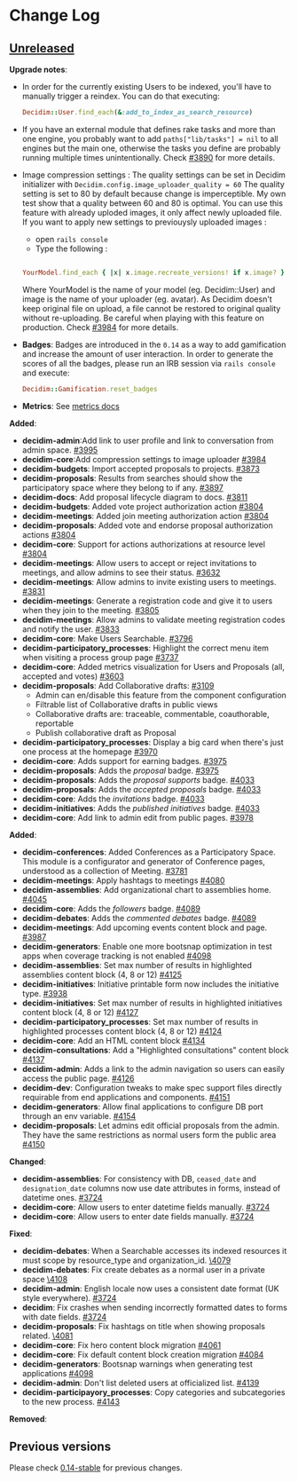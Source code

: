 # Change Log

## [Unreleased](https://github.com/decidim/decidim/tree/HEAD)

**Upgrade notes**:

- In order for the currently existing Users to be indexed, you'll have to manually trigger a reindex. You can do that executing:

  ```ruby
  Decidim::User.find_each(&:add_to_index_as_search_resource)
  ```

- If you have an external module that defines rake tasks and more than one
  engine, you probably want to add `paths["lib/tasks"] = nil` to all engines but
  the main one, otherwise the tasks you define are probably running multiple
  times unintentionally. Check
  [\#3890](https://github.com/decidim/decidim/pull/3890) for more details.

- Image compression settings :
  The quality settings can be set in Decidim initializer with
  `Decidim.config.image_uploader_quality = 60`
  The quality setting is set to 80 by default because change is imperceptible.
  My own test show that a quality between 60 and 80 is optimal.
  You can use this feature with already uploded images,
  it only affect newly uploaded file.
  If you want to apply new settings to previouysly uploaded images :
  - open `rails console`
  - Type the following :

  ```ruby

  YourModel.find_each { |x| x.image.recreate_versions! if x.image? }

  ```

  Where YourModel is the name of your model (eg. Decidim::User) and
  image is the name of your uploader (eg. avatar).
  As Decidim doesn't keep original file on upload, a file cannot be
  restored to original quality without re-uploading.
  Be careful when playing with this feature on production.
  Check [\#3984](https://github.com/decidim/decidim/pull/3984) for more details.

- **Badges**: Badges are introduced in the `0.14` as a way to add gamification and
  increase the amount of user interaction. In order to generate the scores of all
  the badges, please run an IRB session via `rails console` and execute:

  ```ruby
  Decidim::Gamification.reset_badges
  ```

- **Metrics**: See [metrics docs](/docs/metrics.md)

**Added**:

- **decidim-admin**:Add link to user profile and link to conversation from admin space. [\#3995](https://github.com/decidim/decidim/pull/3995)
- **decidim-core**:Add compression settings to image uploader [\#3984](https://github.com/decidim/decidim/pull/3984)
- **decidim-budgets**: Import accepted proposals to projects. [\#3873](https://github.com/decidim/decidim/pull/3873)
- **decidim-proposals**: Results from searches should show the participatory space where they belong to if any. [\#3897](https://github.com/decidim/decidim/pull/3897)
- **decidim-docs**: Add proposal lifecycle diagram to docs. [\#3811](https://github.com/decidim/decidim/pull/3811)
- **decidim-budgets**: Added vote project authorization action [\#3804](https://github.com/decidim/decidim/pull/3804)
- **decidim-meetings**: Added join meeting authorization action [\#3804](https://github.com/decidim/decidim/pull/3804)
- **decidim-proposals**: Added vote and endorse proposal authorization actions [\#3804](https://github.com/decidim/decidim/pull/3804)
- **decidim-core**: Support for actions authorizations at resource level [\#3804](https://github.com/decidim/decidim/pull/3804)
- **decidim-meetings**: Allow users to accept or reject invitations to meetings, and allow admins to see their status. [\#3632](https://github.com/decidim/decidim/pull/3632)
- **decidim-meetings**: Allow admins to invite existing users to meetings. [\#3831](https://github.com/decidim/decidim/pull/3831)
- **decidim-meetings**: Generate a registration code and give it to users when they join to the meeting. [\#3805](https://github.com/decidim/decidim/pull/3805)
- **decidim-meetings**: Allow admins to validate meeting registration codes and notify the user. [\#3833](https://github.com/decidim/decidim/pull/3833)
- **decidim-core**: Make Users Searchable. [\#3796](https://github.com/decidim/decidim/pull/3796)
- **decidim-participatory_processes**: Highlight the correct menu item when visiting a process group page [\#3737](https://github.com/decidim/decidim/pull/3737)
- **decidim-core**: Added metrics visualization for Users and Proposals (all, accepted and votes) [\#3603](https://github.com/decidim/decidim/pull/3603)
- **decidim-proposals**: Add Collaborative drafts: [\#3109](https://github.com/decidim/decidim/pull/3109)
  - Admin can en/disable this feature from the component configuration
  - Filtrable list of Collaborative drafts in public views
  - Collaborative drafts are: traceable, commentable, coauthorable, reportable
  - Publish collaborative draft as Proposal
- **decidim-participatory_processes**: Display a big card when there's just one process at the homepage [\#3970](https://github.com/decidim/decidim/pull/3970)
- **decidim-core**: Adds support for earning badges. [\#3975](https://github.com/decidim/decidim/pull/3975)
- **decidim-proposals**: Adds the *proposal* badge. [\#3975](https://github.com/decidim/decidim/pull/3975)
- **decidim-proposals**: Adds the *proposal supports* badge. [\#4033](https://github.com/decidim/decidim/pull/4033)
- **decidim-proposals**: Adds the *accepted proposals* badge. [\#4033](https://github.com/decidim/decidim/pull/4033)
- **decidim-core**: Adds the *invitations* badge. [\#4033](https://github.com/decidim/decidim/pull/4033)
- **decidim-initiatives**: Adds the *published initiatives* badge. [\#4033](https://github.com/decidim/decidim/pull/4033)
- **decidim-core**: Add link to admin edit from public pages. [\#3978](https://github.com/decidim/decidim/pull/3978)

**Added**:

- **decidim-conferences**: Added Conferences as a Participatory Space. This module is a configurator and generator of Conference pages, understood as a collection of Meeting. [\#3781](https://github.com/decidim/decidim/pull/3781)
- **decidim-meetings**: Apply hashtags to meetings [\#4080](https://github.com/decidim/decidim/pull/4080)
- **decidim-assemblies**: Add organizational chart to assemblies home. [\#4045](https://github.com/decidim/decidim/pull/4045)
- **decidim-core**: Adds the *followers* badge. [\#4089](https://github.com/decidim/decidim/pull/4089)
- **decidim-debates**: Adds the *commented debates* badge. [\#4089](https://github.com/decidim/decidim/pull/4089)
- **decidim-meetings**: Add upcoming events content block and page. [\#3987](https://github.com/decidim/decidim/pull/3987)
- **decidim-generators**: Enable one more bootsnap optimization in test apps when coverage tracking is not enabled [\#4098](https://github.com/decidim/decidim/pull/4098)
- **decidim-assemblies**: Set max number of results in highlighted assemblies content block (4, 8 or 12) [\#4125](https://github.com/decidim/decidim/pull/4125)
- **decidim-initiatives**: Initiative printable form now includes the initiative type. [\#3938](https://github.com/decidim/decidim/pull/3938)
- **decidim-initiatives**: Set max number of results in highlighted initiatives content block (4, 8 or 12) [\#4127](https://github.com/decidim/decidim/pull/4127)
- **decidim-participatory_processes**: Set max number of results in highlighted processes content block (4, 8 or 12) [\#4124](https://github.com/decidim/decidim/pull/4124)
- **decidim-core**: Add an HTML content block [\#4134](https://github.com/decidim/decidim/pull/4134)
- **decidim-consultations**: Add a "Highlighted consultations" content block [\#4137](https://github.com/decidim/decidim/pull/4137)
- **decidim-admin**: Adds a link to the admin navigation so users can easily access the public page. [\#4126](https://github.com/decidim/decidim/pull/4126)
- **decidim-dev**: Configuration tweaks to make spec support files directly requirable from end applications and components. [\#4151](https://github.com/decidim/decidim/pull/4151)
- **decidim-generators**: Allow final applications to configure DB port through an env variable. [\#4154](https://github.com/decidim/decidim/pull/4154)
- **decidim-proposals**: Let admins edit official proposals from the admin. They have the same restrictions as normal users form the public area [\#4150](https://github.com/decidim/decidim/pull/4150)

**Changed**:

- **decidim-assemblies**: For consistency with DB, `ceased_date` and `designation_date` columns now use date attributes in forms, instead of datetime ones. [\#3724](https://github.com/decidim/decidim/pull/3724)
- **decidim-core**: Allow users to enter datetime fields manually. [\#3724](https://github.com/decidim/decidim/pull/3724)
- **decidim-core**: Allow users to enter date fields manually. [\#3724](https://github.com/decidim/decidim/pull/3724)

**Fixed**:

- **decidim-debates**: When a Searchable accesses its indexed resources it must scope by resource_type and organization_id. [\4079](https://github.com/decidim/decidim/pull/4079)
- **decidim-debates**: Fix create debates as a normal user in a private space [\4108](https://github.com/decidim/decidim/pull/4108)
- **decidim-admin**: English locale now uses a consistent date format (UK style everywhere). [\#3724](https://github.com/decidim/decidim/pull/3724)
- **decidim**: Fix crashes when sending incorrectly formatted dates to forms with date fields. [\#3724](https://github.com/decidim/decidim/pull/3724)
- **decidim-proposals**: Fix hashtags on title when showing proposals related. [\4081](https://github.com/decidim/decidim/pull/4081)
- **decidim-core**: Fix hero content block migration [\#4061](https://github.com/decidim/decidim/pull/4061)
- **decidim-core**: Fix default content block creation migration [\#4084](https://github.com/decidim/decidim/pull/4084)
- **decidim-generators**: Bootsnap warnings when generating test applications [\#4098](https://github.com/decidim/decidim/pull/4098)
- **decidim-admin**: Don't list deleted users at officialized list. [\#4139](https://github.com/decidim/decidim/pull/4139)
- **decidim-participayory_processes**: Copy categories and subcategories to the new process. [\#4143](https://github.com/decidim/decidim/pull/4143)

**Removed**:

## Previous versions

Please check [0.14-stable](https://github.com/decidim/decidim/blob/0.14-stable/CHANGELOG.md) for previous changes.

